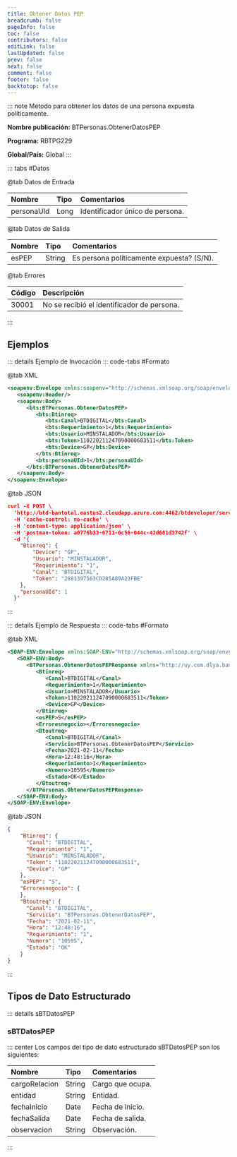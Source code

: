 ```yaml
---
title: Obtener Datos PEP
breadcrumb: false
pageInfo: false
toc: false
contributors: false
editLink: false
lastUpdated: false
prev: false
next: false
comment: false
footer: false
backtotop: false
---
```


<!-- ABRE DATOS DEL MÉTODO -->
::: note Método para obtener los datos de una persona expuesta políticamente.

**Nombre publicación:** BTPersonas.ObtenerDatosPEP

**Programa:** RBTPG229

**Global/País:** Global
:::
<!-- CIERRA DATOS DEL MÉTODO -->

<!-- ABRE TABLA DE DATOS -->
::: tabs #Datos 

@tab Datos de Entrada

Nombre | Tipo | Comentarios
:--------- | :--------- | :---------
personaUId | Long | Identificador único de persona.

@tab Datos de Salida

Nombre | Tipo | Comentarios
:--------- | :----------- | :-----------
esPEP | String | Es persona políticamente expuesta? (S/N).

@tab Errores

Código | Descripción
:--------- | :-----------
30001 | No se recibió el identificador de persona.
::: 
<!-- CIERRA TABLA DE DATOS -->

## **Ejemplos**

<!-- ABRE EJEMPLO DE INVOCACIÓN -->
::: details Ejemplo de Invocación 
::: code-tabs #Formato

@tab XML
```xml
<soapenv:Envelope xmlns:soapenv="http://schemas.xmlsoap.org/soap/envelope/" xmlns:bts="http://uy.com.dlya.bantotal/BTSOA/">
   <soapenv:Header/>
   <soapenv:Body>
      <bts:BTPersonas.ObtenerDatosPEP>
         <bts:Btinreq>
            <bts:Canal>BTDIGITAL</bts:Canal>
            <bts:Requerimiento>1</bts:Requerimiento>
            <bts:Usuario>MINSTALADOR</bts:Usuario>
            <bts:Token>110220211247090000683511</bts:Token>
            <bts:Device>GP</bts:Device>
         </bts:Btinreq>
         <bts:personaUId>1</bts:personaUId>
      </bts:BTPersonas.ObtenerDatosPEP>
   </soapenv:Body>
</soapenv:Envelope>
```

@tab JSON
```json
curl -X POST \
  'http://btd-bantotal.eastus2.cloudapp.azure.com:4462/btdeveloper/servlet/com.dlya.bantotal.odwsbt_BTPersonas_v1?ObtenerDatosPEP=' \
  -H 'cache-control: no-cache' \
  -H 'content-type: application/json' \
  -H 'postman-token: a0776b33-6711-6c56-044c-42d681d3742f' \
  -d '{
  	"Btinreq": {
		"Device": "GP",
		"Usuario": "MINSTALADOR",
		"Requerimiento": "1",
		"Canal": "BTDIGITAL",
		"Token": "2081397563CD285A89A23FBE"
	},
	"personaUId": 1
  }'
```
:::
<!-- CIERRA EJEMPLO DE INVOCACIÓN -->

<!-- ABRE EJEMPLO DE RESPUESTA -->
::: details Ejemplo de Respuesta 
::: code-tabs #Formato

@tab XML
```xml
<SOAP-ENV:Envelope xmlns:SOAP-ENV="http://schemas.xmlsoap.org/soap/envelope/" xmlns:xsd="http://www.w3.org/2001/XMLSchema" xmlns:SOAP-ENC="http://schemas.xmlsoap.org/soap/encoding/" xmlns:xsi="http://www.w3.org/2001/XMLSchema-instance">
   <SOAP-ENV:Body>
      <BTPersonas.ObtenerDatosPEPResponse xmlns="http://uy.com.dlya.bantotal/BTSOA/">
         <Btinreq>
            <Canal>BTDIGITAL</Canal>
            <Requerimiento>1</Requerimiento>
            <Usuario>MINSTALADOR</Usuario>
            <Token>110220211247090000683511</Token>
            <Device>GP</Device>
         </Btinreq>
         <esPEP>S</esPEP>
         <Erroresnegocio></Erroresnegocio>
         <Btoutreq>
            <Canal>BTDIGITAL</Canal>
            <Servicio>BTPersonas.ObtenerDatosPEP</Servicio>
            <Fecha>2021-02-11</Fecha>
            <Hora>12:48:16</Hora>
            <Requerimiento>1</Requerimiento>
            <Numero>10595</Numero>
            <Estado>OK</Estado>
         </Btoutreq>
      </BTPersonas.ObtenerDatosPEPResponse>
   </SOAP-ENV:Body>
</SOAP-ENV:Envelope>
```

@tab JSON
```json
{
	"Btinreq": {
	  "Canal": "BTDIGITAL",
	  "Requerimiento": "1",
	  "Usuario": "MINSTALADOR",
	  "Token": "110220211247090000683511",
	  "Device": "GP"
	},
	"esPEP": "S",
	"Erroresnegocio": {
	},
	"Btoutreq": {
	  "Canal": "BTDIGITAL",
	  "Servicio": "BTPersonas.ObtenerDatosPEP",
	  "Fecha": "2021-02-11",
	  "Hora": "12:48:16",
	  "Requerimiento": "1",
	  "Numero": "10595",
	  "Estado": "OK"
	}
}
```
::: 
<!-- CIERRA EJEMPLO DE RESPUESTA -->

## **Tipos de Dato Estructurado**

<!-- ABRE SDT -->
::: details sBTDatosPEP  

### sBTDatosPEP

::: center 
Los campos del tipo de dato estructurado sBTDatosPEP son los siguientes: 

Nombre | Tipo | Comentarios 
:--------- | :----------- | :----------- 
cargoRelacion | String | Cargo que ocupa. 
entidad | String | Entidad. 
fechaInicio | Date | Fecha de inicio. 
fechaSalida | Date | Fecha de salida. 
observacion | String | Observación. 
:::
<!-- CIERRA SDT -->